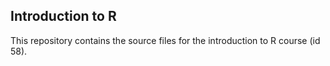 ## Introduction to R

This repository contains the source files for the introduction to R course (id 58).
